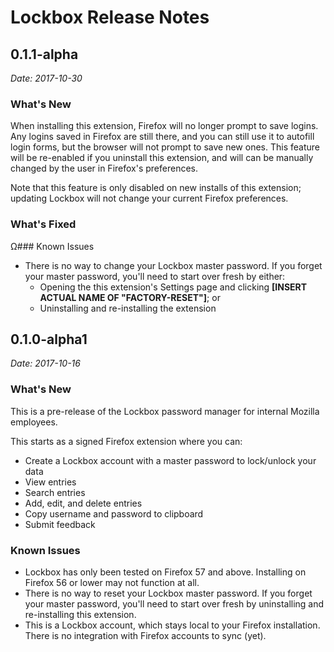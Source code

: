 # Lockbox Release Notes

## 0.1.1-alpha

_Date: 2017-10-30_

### What's New

When installing this extension, Firefox will no longer prompt to save logins.  Any logins saved in Firefox are still there, and you can still use it to autofill login forms, but the browser will not prompt to save new ones.  This feature will be re-enabled if you uninstall this extension, and will can be manually changed by the user in Firefox's preferences.

Note that this feature is only disabled on new installs of this extension; updating Lockbox will not change your current Firefox preferences.

### What's Fixed

Ω### Known Issues

* There is no way to change your Lockbox master password.  If you forget your master password, you'll need to start over fresh by either:
  - Opening the this extension's Settings page and clicking **\[INSERT ACTUAL NAME OF "FACTORY-RESET"]**; or
  - Uninstalling and re-installing the extension

## 0.1.0-alpha1

_Date: 2017-10-16_

### What's New

This is a pre-release of the Lockbox password manager for internal Mozilla employees.

This starts as a signed Firefox extension where you can:

* Create a Lockbox account with a master password to lock/unlock your data
* View entries
* Search entries
* Add, edit, and delete entries
* Copy username and password to clipboard
* Submit feedback

### Known Issues

* Lockbox has only been tested on Firefox 57 and above.  Installing on Firefox 56 or lower may not function at all. 
* There is no way to reset your Lockbox master password. If you forget your master password, you'll need to start over fresh by uninstalling and re-installing this extension.
* This is a Lockbox account, which stays local to your Firefox installation. There is no integration with Firefox accounts to sync (yet).
